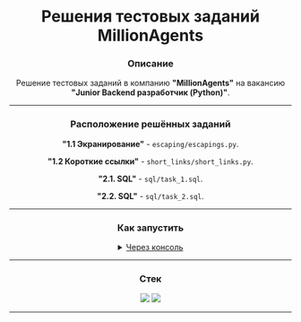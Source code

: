 <div align="center">
  <h1>Решения тестовых заданий MillionAgents</h1>
  <h3>Описание</h3>
  <p>Решение тестовых заданий в компанию <b>"MillionAgents"</b> на вакансию <b>"Junior Backend разработчик (Python)"</b>.</p>
  <hr>
  <h3>Расположение решённых заданий</h3>
</div>
  <p align="center"><b>"1.1 Экранирование"</b> - <code>escaping/escapings.py</code>.</p>
  <p align="center"><b>"1.2 Короткие ссылки"</b> - <code>short_links/short_links.py</code>.</p>
    <p align="center"><b>"2.1. SQL"</b> - <code>sql/task_1.sql</code>.</p>
  <p align="center"><b>"2.2. SQL"</b> - <code>sql/task_2.sql</code>.</p>
<hr>

<h3 align="center">Как запустить</h3>
<details>
  <p align="center"><summary align="center"><ins>Через консоль</ins></summary></p>
  <ul>
    <li align="center"><b>1.</b> Создать и активировать виртуальное окружение при помощи <code>Poetry</code>:
       <ul>
          <li><b>a)</b> Установить <code>Poetry</code>: <code>pip install poetry</code></li>
          <li><b>б)</b> Активировать виртуальное окружение: <code>poetry shell</code> (если <code>Poetry</code> не находит <code>Python ^3.12</code>, воспользоваться <a href="https://python-poetry.org/docs/managing-environments/">инструкцией</a>)</li>
          <li><b>в)</b> Установить зависимости: <code>poetry install</code></li>
       </ul>
    </li>
    <li align="center">
       <p><b>2.</b> Инициализировать <code>pre-commit</code>: <code>pre-commit install</code></p>
    </li>
  </ul>
</details>

<hr>

<h3 align="center">Стек</h3>
<p align="center">
  <img src="https://img.shields.io/badge/Python-3.12-red?style=flat&logo=python&logoColor=white">
  <img src="https://img.shields.io/badge/Uvicorn-Latest-red?style=flat&logo=uvicorn&logoColor=white">
</p>
<hr>
